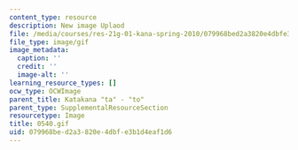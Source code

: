 ```yaml
---
content_type: resource
description: New image Uplaod
file: /media/courses/res-21g-01-kana-spring-2010/079968bed2a3820e4dbfe3b1d4eaf1d6_0540.gif
file_type: image/gif
image_metadata:
  caption: ''
  credit: ''
  image-alt: ''
learning_resource_types: []
ocw_type: OCWImage
parent_title: Katakana "ta" - "to"
parent_type: SupplementalResourceSection
resourcetype: Image
title: 0540.gif
uid: 079968be-d2a3-820e-4dbf-e3b1d4eaf1d6
---
```

